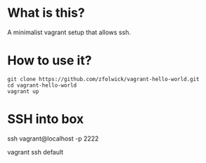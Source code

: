 # What is this?
A minimalist vagrant setup that allows ssh.

# How to use it?
```
git clone https://github.com/zfolwick/vagrant-hello-world.git
cd vagrant-hello-world
vagrant up
```

# SSH into box
ssh vagrant@localhost -p 2222 

vagrant ssh default
